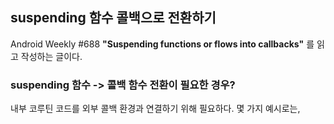 ## suspending 함수 콜백으로 전환하기

Android Weekly #688 **"Suspending functions or flows into callbacks"** 를 읽고 작성하는 글이다.

### suspending 함수 -> 콜백 함수 전환이 필요한 경우?
내부 코루틴 코드를 외부 콜백 환경과 연결하기 위해 필요하다. 몇 가지 예시로는, 
